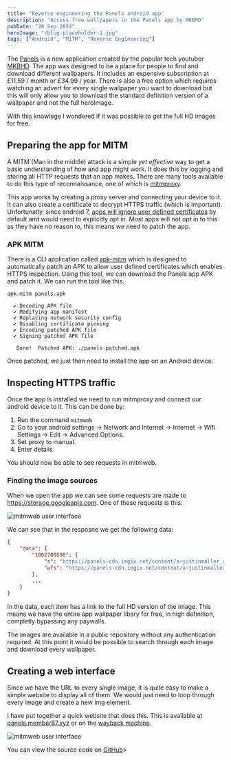```yaml
---
title: "Reverse engineering the Panels android app"
description: "Access free wallpapers in the Panels app by MKBHD"
pubDate: "28 Sep 2024"
heroImage: "/blog-placeholder-1.jpg"
tags: ["Android", "MITM", "Reverse Engineering"]
---
```


The [Panels](https://panels.art) is a new application created by
the popular tech youtuber [MKBHD](https://youtube.com/@MKBHD). The
app was designed to be a place for people to find and download different
wallpapers. It includes an expensive subscription at £11.59 / month or £34.99 / year.
There is also a free option which requires watching an advert for every single wallpaper
you want to download but this will only allow you to download the
standard definition version of a wallpaper and not the full heroImage.

With this knowlege I wondered if it was possible to get the full HD images
for free.

## Preparing the app for MITM

A MITM (Man in the middle) attack is a simple _yet effective_ way to get a basic
understanding of how and app might work. It does this by logging and storing all
HTTP requests that an app makes. There are many tools available to do this type of
reconnaissance, one of which is [mitmproxy](https://mitmproxy.org/).

This app works by creating a proxy server and connecting your device to it. It can also
create a certificate to decrypt HTTPS traffic (which is important). Unfortunatly, since
android 7, [apps will ignore user defined certificates](https://android-developers.googleblog.com/2016/07/changes-to-trusted-certificate.html)
by default and would need to explicitly opt in. Most apps will not opt in to this as
they have no reason to, this means we need to patch the app.

### APK MITM

There is a CLI application called [apk-mitm](https://github.com/niklashigi/apk-mitm) which
is designed to automatically patch an APK to allow user defined certificates
which enables HTTPS inspection. Using this tool, we can download the Panels app APK and
patch it. We can run the tool like this.

```
apk-mitm panels.apk

  ✔ Decoding APK file
  ✔ Modifying app manifest
  ✔ Replacing network security config
  ✔ Disabling certificate pinning
  ✔ Encoding patched APK file
  ✔ Signing patched APK file

   Done!  Patched APK: ./panels-patched.apk
```

Once patched, we just then need to install the app on an Android device.

## Inspecting HTTPS traffic

Once the app is installed we need to run mitmproxy and connect our android device
to it. This can be done by:

1. Run the command `mitmweb`
2. Go to your android settings -> Network and Internet -> Internet -> Wifi Settings -> Edit -> Advanced Options.
3. Set proxy to manual.
4. Enter details

You should now be able to see requests in mitmweb.

### Finding the image sources

When we open the app we can see some requests are made to https://storage.googleapis.com. One
of these requests is this:

![mitmweb user interface](/panels/mitmweb.png)

We can see that in the resposne we get the following data:

```json
{
    "data": {
        "1002709598": {
            "s": "https://panels-cdn.imgix.net/content/a~justinmaller_dc2438be/a~justinmaller_dc2438be_preview.png?crop=faces%2Ccenter&expires=1728508444399&fit=crop&fm=webp&h=795&w=600&s=7129615cd0445a182c63b8d5273509ce",
            "wfs": "https://panels-cdn.imgix.net/content/a~justinmaller_dc2438be/a~justinmaller_dc2438be_preview.png?crop=faces%2Ccenter&expires=1728508444399&fit=crop&fm=webp&h=411&w=260&s=416e5b3bcd003a9eee8abf24bcc7053a"
        },
        ...
    }
}

```

In the data, each item has a link to the full HD version of the image. This means
we have the entire app wallpaper libary for free, in high definition, completly
bypassing any paywalls.

The images are available in a public repository without any authentication required.
At this point it would be possible to search through each image and download every
wallpaper.

## Creating a web interface

Since we have the URL to every single image, it is quite easy to make a simple
website to display all of them. We would just need to loop through every
image and create a new img element.

I have put together a quick website that does this. This is available at [panels.member87.xyz](https://panels.member87.xyz) or
on the [wayback machine](https://web.archive.org/save/https://panels.member87.xyz).

![mitmweb user interface](/panels/panels-free.png)

You can view the source code on [GitHub](https://github.com/member87/panels-free)>
